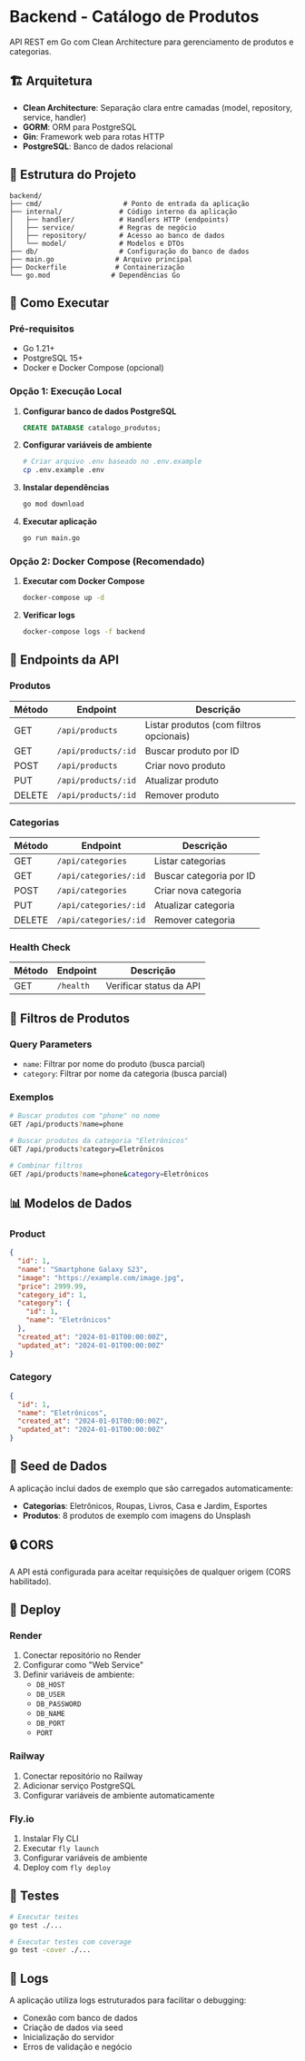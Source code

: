 # Backend - Catálogo de Produtos

API REST em Go com Clean Architecture para gerenciamento de produtos e categorias.

## 🏗️ Arquitetura

- **Clean Architecture**: Separação clara entre camadas (model, repository, service, handler)
- **GORM**: ORM para PostgreSQL
- **Gin**: Framework web para rotas HTTP
- **PostgreSQL**: Banco de dados relacional

## 📁 Estrutura do Projeto

```
backend/
├── cmd/                    # Ponto de entrada da aplicação
├── internal/              # Código interno da aplicação
│   ├── handler/           # Handlers HTTP (endpoints)
│   ├── service/           # Regras de negócio
│   ├── repository/        # Acesso ao banco de dados
│   └── model/             # Modelos e DTOs
├── db/                    # Configuração do banco de dados
├── main.go               # Arquivo principal
├── Dockerfile            # Containerização
└── go.mod               # Dependências Go
```

## 🚀 Como Executar

### Pré-requisitos

- Go 1.21+
- PostgreSQL 15+
- Docker e Docker Compose (opcional)

### Opção 1: Execução Local

1. **Configurar banco de dados PostgreSQL**
   ```sql
   CREATE DATABASE catalogo_produtos;
   ```

2. **Configurar variáveis de ambiente**
   ```bash
   # Criar arquivo .env baseado no .env.example
   cp .env.example .env
   ```

3. **Instalar dependências**
   ```bash
   go mod download
   ```

4. **Executar aplicação**
   ```bash
   go run main.go
   ```

### Opção 2: Docker Compose (Recomendado)

1. **Executar com Docker Compose**
   ```bash
   docker-compose up -d
   ```

2. **Verificar logs**
   ```bash
   docker-compose logs -f backend
   ```

## 📡 Endpoints da API

### Produtos

| Método | Endpoint | Descrição |
|--------|----------|-----------|
| GET | `/api/products` | Listar produtos (com filtros opcionais) |
| GET | `/api/products/:id` | Buscar produto por ID |
| POST | `/api/products` | Criar novo produto |
| PUT | `/api/products/:id` | Atualizar produto |
| DELETE | `/api/products/:id` | Remover produto |

### Categorias

| Método | Endpoint | Descrição |
|--------|----------|-----------|
| GET | `/api/categories` | Listar categorias |
| GET | `/api/categories/:id` | Buscar categoria por ID |
| POST | `/api/categories` | Criar nova categoria |
| PUT | `/api/categories/:id` | Atualizar categoria |
| DELETE | `/api/categories/:id` | Remover categoria |

### Health Check

| Método | Endpoint | Descrição |
|--------|----------|-----------|
| GET | `/health` | Verificar status da API |

## 🔧 Filtros de Produtos

### Query Parameters

- `name`: Filtrar por nome do produto (busca parcial)
- `category`: Filtrar por nome da categoria (busca parcial)

### Exemplos

```bash
# Buscar produtos com "phone" no nome
GET /api/products?name=phone

# Buscar produtos da categoria "Eletrônicos"
GET /api/products?category=Eletrônicos

# Combinar filtros
GET /api/products?name=phone&category=Eletrônicos
```

## 📊 Modelos de Dados

### Product

```json
{
  "id": 1,
  "name": "Smartphone Galaxy S23",
  "image": "https://example.com/image.jpg",
  "price": 2999.99,
  "category_id": 1,
  "category": {
    "id": 1,
    "name": "Eletrônicos"
  },
  "created_at": "2024-01-01T00:00:00Z",
  "updated_at": "2024-01-01T00:00:00Z"
}
```

### Category

```json
{
  "id": 1,
  "name": "Eletrônicos",
  "created_at": "2024-01-01T00:00:00Z",
  "updated_at": "2024-01-01T00:00:00Z"
}
```

## 🌱 Seed de Dados

A aplicação inclui dados de exemplo que são carregados automaticamente:

- **Categorias**: Eletrônicos, Roupas, Livros, Casa e Jardim, Esportes
- **Produtos**: 8 produtos de exemplo com imagens do Unsplash

## 🔒 CORS

A API está configurada para aceitar requisições de qualquer origem (CORS habilitado).

## 🐳 Deploy

### Render

1. Conectar repositório no Render
2. Configurar como "Web Service"
3. Definir variáveis de ambiente:
   - `DB_HOST`
   - `DB_USER`
   - `DB_PASSWORD`
   - `DB_NAME`
   - `DB_PORT`
   - `PORT`

### Railway

1. Conectar repositório no Railway
2. Adicionar serviço PostgreSQL
3. Configurar variáveis de ambiente automaticamente

### Fly.io

1. Instalar Fly CLI
2. Executar `fly launch`
3. Configurar variáveis de ambiente
4. Deploy com `fly deploy`

## 🧪 Testes

```bash
# Executar testes
go test ./...

# Executar testes com coverage
go test -cover ./...
```

## 📝 Logs

A aplicação utiliza logs estruturados para facilitar o debugging:

- Conexão com banco de dados
- Criação de dados via seed
- Inicialização do servidor
- Erros de validação e negócio 